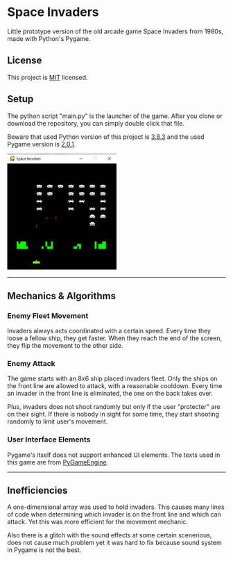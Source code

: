 # Space Invaders

Little prototype version of the old arcade game Space Invaders from 1980s, made with Python's Pygame.

## License

This project is [MIT](https://github.com/ErtyumPX/SpaceInvaders/blob/main/LICENSE) licensed.

## Setup

The python script "main.py" is the launcher of the game. After you clone or download the repository, you can simply double click that file.

Beware that used Python version of this project is [3.8.3](https://www.python.org/downloads/release/python-383) and the used Pygame version is [2.0.1](https://www.pygame.org/project/5409/7928).

<img src="https://github.com/ErtyumPX/SpaceInvaders/blob/master/Assets/README/SpaceInvaders.JPG" width=50% height=50%>

<hr>

## Mechanics & Algorithms

### Enemy Fleet Movement

Invaders always acts coordinated with a certain speed. Every time they loose a fellow ship, they get faster. When they reach the end of the screen, they flip the movement to the other side.

### Enemy Attack

The game starts with an 8x6 ship placed invaders fleet. Only the ships on the front line are allowed to attack, with a reasonable cooldown. Every time an invader in the front line is eliminated, the one on the back takes over.

Plus, invaders does not shoot randomly but only if the user "protecter" are on their sight. If there is nobody in sight for some time, they start shooting randomly to limit user's movement.

### User Interface Elements

Pygame's itself does not support enhanced UI elements. The texts used in this game are from [PyGameEngine](https://github.com/ErtyumPX/PyGameEngine).

<hr>

## Inefficiencies

A one-dimensional array was used to hold invaders. This causes many lines of code when determining which invader is on the front line and which can attack. Yet this was more efficient for the movement mechanic.

Also there is a glitch with the sound effects at some certain scenerious, does not cause much problem yet it was hard to fix because sound system in Pygame is not the best.

